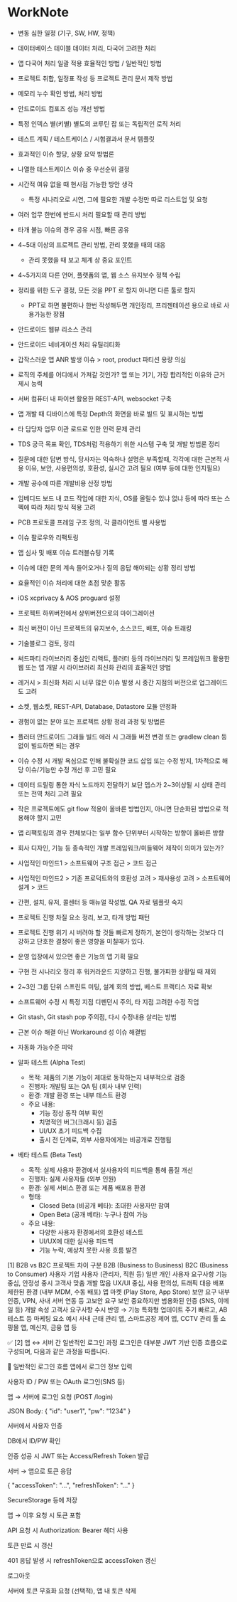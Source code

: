 # WorkNote

- 변동 심한 일정 (기구, SW, HW, 정책)
- 데이터베이스 테이블 데이터 처리, 다국어 고려한 처리
- 앱 다국어 처리 일괄 적용 효율적인 방법 / 일반적인 방법
- 프로젝트 취합, 일정표 작성 등 프로젝트 관리 문서 제작 방법
- 메모리 누수 확인 방법, 처리 방법
- 안드로이드 컴포즈 성능 개선 방법
- 특정 인덱스 별(키별) 별도의 코루틴 잡 또는 독립적인 로직 처리
- 테스트 계획 / 테스트케이스 / 시험결과서 문서 템플릿
- 효과적인 이슈 할당, 상황 요약 방법론
- 나열한 테스트케이스 이슈 중 우선순위 결정
- 시간적 여유 없을 때 현시점 가능한 방안 생각
  - 특정 시나리오로 시연, 그에 필요한 개발 수정만 따로 리스트업 및 요청
- 여러 업무 한번에 반드시 처리 필요할 때 관리 방법
- 타개 불능 이슈의 경우 공유 시점, 빠른 공유
- 4~5대 이상의 프로젝트 관리 방법, 관리 못했을 때의 대응
  - 관리 못했을 때 보고 체계 상 중요 포인트
- 4~5가지의 다른 언어, 플랫폼의 앱, 웹 소스 유지보수 정책 수립
- 정리를 위한 도구 결정, 모든 것을 PPT 로 할지 아니면 다른 툴로 할지
  - PPT로 하면 불편하나 한번 작성해두면 개인정리, 프리젠테이션 용으로 바로 사용가능한 장점
- 안드로이드 웹뷰 리소스 관리
- 안드로이드 네비게이션 처리 유틸리티화
- 갑작스러운 앱 ANR 발생 이슈 > root, product 파티션 용량 의심
- 로직의 주체를 어디에서 가져갈 것인가? 앱 또는 기기, 가장 합리적인 이유와 근거 제시 능력
- 서버 컴퓨터 내 파이썬 활용한 REST-API, websocket 구축
- 앱 개발 때 디바이스에 특정 Depth의 화면을 바로 빌드 및 표시하는 방법
- 타 담당자 업무 이관 로드로 인한 인력 문제 관리
- TDS 궁극 목표 확인, TDS처럼 적용하기 위한 시스템 구축 및 개발 방법론 정리
- 질문에 대한 답변 방식, 당사자는 익숙하나 설명은 부족할때, 각각에 대한 근본적 사용 이유, 보안, 사용편의성, 호환성, 실시간 고려 필요 (여부 등에 대한 인지필요)
- 개발 공수에 따른 개발비용 산정 방법
- 임베디드 보드 내 코드 작업에 대한 지식, OS를 올릴수 있냐 없냐 등에 따라 또는 스펙에 따라 처리 방식 적용 고려
- PCB 프로토콜 프레임 구조 정의, 각 클라이언트 별 사용법
- 이슈 팔로우와 리팩토링
- 앱 심사 및 배포 이슈 트러블슈팅 기록
- 이슈에 대한 문의 계속 들어오거나 질의 응답 해야되는 상황 정리 방법
- 효율적인 이슈 처리에 대한 초점 맞춘 활동
- iOS xcprivacy & AOS proguard 설정
- 프로젝트 하위버전에서 상위버전으로의 마이그레이션
- 최신 버전이 아닌 프로젝트의 유지보수, 소스코드, 배포, 이슈 트래킹
- 기술블로그 검토, 정리
- 써드파티 라이브러리 중심인 리액트, 플러터 등의 라이브러리 및 프레임워크 활용한 웹 또는 앱 개발 시 라이브러리 최신화 관리의 효율적인 방법
- 레거시 > 최신화 처리 시 너무 많은 이슈 발생 시 중간 지점의 버전으로 업그레이드도 고려
- 소켓, 웹소켓, REST-API, Database, Datastore 모듈 안정화
- 경험이 없는 분야 또는 프로젝트 상황 정리 과정 및 방법론
- 플러터 안드로이드 그래들 빌드 에러 시 그래들 버전 변경 또는 gradlew clean 등 없이 빌드하면 되는 경우
- 이슈 수정 시 개발 욕심으로 인해 불확실한 코드 삽입 또는 수정 방지, 1차적으로 해당 이슈/기능만 수정 개선 후 고민 필요
- 데이터 드릴링 통한 자식 노드까지 전달하기 보단 뎁스가 2~3이상될 시 상태 관리 또는 전역 처리 고려 필요
- 작은 프로젝트에도 git flow 적용이 올바른 방법인지, 아니면 단순화된 방법으로 적용해야 할지 고민
- 앱 리팩토링의 경우 전체보다는 일부 함수 단위부터 시작하는 방향이 올바른 방향
- 회사 디자인, 기능 등 종속적인 개발 프레임워크/미들웨어 제작이 의미가 있는가?
- 사업적인 마인드1 > 소프트웨어 구조 접근 > 코드 접근
- 사업적인 마인드2 > 기존 프로덕트와의 호환성 고려 > 재사용성 고려 > 소프트웨어 설계 > 코드
- 간편, 설치, 유저, 콜센터 등 매뉴얼 작성법, QA 자료 템플릿 숙지
- 프로젝트 진행 차질 요소 정리, 보고, 타개 방법 패턴
- 프로젝트 진행 위기 시 버려야 할 것들 빠르게 정하기, 본인이 생각하는 것보다 더 강하고 단호한 결정이 좋은 영향을 미칠때가 있다.
- 운영 입장에서 있으면 좋은 기능의 앱 기획 필요
- 구현 전 시나리오 정리 후 워커라운드 지양하고 진행, 불가피한 상황일 때 제외
- 2~3인 그룹 단위 스프린트 미팅, 설계 회의 방법, 베스트 프랙티스 자료 확보
- 소프트웨어 수정 시 특정 지점 디펜던시 주의, 타 지점 고려한 수정 작업
- Git stash, Git stash pop 주의점, 다시 수정내용 살리는 방법
- 근본 이슈 해결 아닌 Workaround 성 이슈 해결법
 - 자동화 가능수준 피악

- 알파 테스트 (Alpha Test)
  - 목적: 제품의 기본 기능이 제대로 동작하는지 내부적으로 검증
  - 진행자: 개발팀 또는 QA 팀 (회사 내부 인력)
  - 환경: 개발 환경 또는 내부 테스트 환경
  - 주요 내용:
	- 기능 정상 동작 여부 확인
	- 치명적인 버그(크래시 등) 검출
	- UI/UX 초기 피드백 수집
	- 출시 전 단계로, 외부 사용자에게는 비공개로 진행됨

- 베타 테스트 (Beta Test)
  - 목적: 실제 사용자 환경에서 실사용자의 피드백을 통해 품질 개선
  - 진행자: 실제 사용자들 (외부 인원)
  - 환경: 실제 서비스 환경 또는 제품 배포용 환경
  - 형태:
    - Closed Beta (비공개 베타): 초대한 사용자만 참여
	- Open Beta (공개 베타): 누구나 참여 가능
  - 주요 내용:
    - 다양한 사용자 환경에서의 호환성 테스트
	- UI/UX에 대한 실사용 피드백
	- 기능 누락, 예상치 못한 사용 흐름 발견


[1] B2B vs B2C 프로젝트 차이
구분	B2B (Business to Business)	B2C (Business to Consumer)
사용자	기업 사용자 (관리자, 직원 등)	일반 개인 사용자
요구사항	기능 중심, 안정성 중시
고객사 맞춤 개발 많음	UX/UI 중심, 사용 편의성, 트래픽 대응
배포	제한된 환경 (내부 MDM, 수동 배포)	앱 마켓 (Play Store, App Store)
보안 요구	내부 인증, VPN, 사내 서버 연동 등 고보안 요구	보안 중요하지만 범용화된 인증 (SNS, 이메일 등)
개발 속성	고객사 요구사항 수시 반영 → 기능 특화형	업데이트 주기 빠르고, AB 테스트 등 마케팅 요소
예시	사내 근태 관리 앱, 스마트공장 제어 앱, CCTV 관리 툴	쇼핑몰 앱, 메신저, 금융 앱 등


✅ [2] 앱 ↔ 서버 간 일반적인 로그인 과정
로그인은 대부분 JWT 기반 인증 흐름으로 구성되며, 다음과 같은 과정을 따릅니다.

🔐 일반적인 로그인 흐름
앱에서 로그인 정보 입력

사용자 ID / PW 또는 OAuth 로그인(SNS 등)

앱 → 서버에 로그인 요청 (POST /login)

JSON Body: { "id": "user1", "pw": "1234" }

서버에서 사용자 인증

DB에서 ID/PW 확인

인증 성공 시 JWT 또는 Access/Refresh Token 발급

서버 → 앱으로 토큰 응답

{ "accessToken": "...", "refreshToken": "..." }

SecureStorage 등에 저장

앱 → 이후 요청 시 토큰 포함

API 요청 시 Authorization: Bearer <accessToken> 헤더 사용

토큰 만료 시 갱신

401 응답 발생 시 refreshToken으로 accessToken 갱신

로그아웃

서버에 토큰 무효화 요청 (선택적), 앱 내 토큰 삭제
